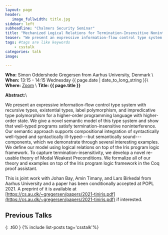 ```yaml
---
layout: page
header:
   image_fullwidth: title.jpg
sidebar: left
subheadline: "Chalmers Security Seminar"
title: "Mechanized Logical Relations for Termination-Insensitive Noninterference"
teaser: "We present an expressive information-flow control type system with recursive types, existential types, label polymorphism, and impredicative type polymorphism for a higher-order programming language with higher-order state."
tags: #tags are like keywords
    - csstalk
categories: talk
image:

---
```

**Who:** Simon Oddershede Gregersen from Aarhus University, Denmark \\
**When:**  13:15 - 14:15 Wednesday {{ page.date | date_to_long_string }}\\
**Where:**  [Zoom](https://chalmers.zoom.us/j/68006467638) \\
**Title: {{ page.title }}**

**Abstract:**\\

We present an expressive information-flow control type system with recursive types, existential types, label polymorphism, and 
impredicative type polymorphism for a higher-order programming language with higher-order state. We give a novel semantic model 
of this type system and show that well-typed programs satisfy termination-insensitive noninterference. Our semantic approach supports
compositional integration of syntactically well-typed and syntactically ill-typed---but semantically sound---components, which we demonstrate 
through several interesting examples. We define our model using logical relations on top of the Iris program logic framework. To capture 
termination-insensitivity, we develop a novel re-usable theory of Modal Weakest Preconditions. We formalize all of our theory and examples
on top of the Iris program logic framework in the Coq proof assistant.

This is joint work with Johan Bay, Amin Timany, and Lars Birkedal from Aarhus University and a paper has been conditionally accepted at POPL 2021. 
A preprint of it is available at [https://cs.au.dk/~gregersen/papers/2021-tiniris.pdf](https://cs.au.dk/~gregersen/papers/2021-tiniris.pdf) if interested.


## Previous Talks
{: .t60 }
{% include list-posts tag='csstalk'%}
